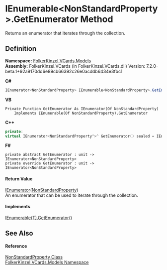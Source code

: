 # IEnumerable&lt;NonStandardProperty&gt;.GetEnumerator Method


Returns an enumerator that iterates through the collection.



## Definition
**Namespace:** <a href="10623553-9342-5b8f-9df4-6e7d1075f3df.md">FolkerKinzel.VCards.Models</a>  
**Assembly:** FolkerKinzel.VCards (in FolkerKinzel.VCards.dll) Version: 7.2.0-beta.1+92a9170dd6e89cb66392c26e0acddb6434e3fbc1

**C#**
``` C#
IEnumerator<NonStandardProperty> IEnumerable<NonStandardProperty>.GetEnumerator()
```
**VB**
``` VB
Private Function GetEnumerator As IEnumerator(Of NonStandardProperty)
	Implements IEnumerable(Of NonStandardProperty).GetEnumerator
```
**C++**
``` C++
private:
virtual IEnumerator<NonStandardProperty^>^ GetEnumerator() sealed = IEnumerable<NonStandardProperty^>::GetEnumerator
```
**F#**
``` F#
private abstract GetEnumerator : unit -> IEnumerator<NonStandardProperty> 
private override GetEnumerator : unit -> IEnumerator<NonStandardProperty> 
```



#### Return Value
<a href="https://learn.microsoft.com/dotnet/api/system.collections.generic.ienumerator-1" target="_blank" rel="noopener noreferrer">IEnumerator</a>(<a href="96debf4b-ac3d-b14a-1b24-db26564c0795.md">NonStandardProperty</a>)  
An enumerator that can be used to iterate through the collection.

#### Implements
<a href="https://learn.microsoft.com/dotnet/api/system.collections.generic.ienumerable-1.getenumerator" target="_blank" rel="noopener noreferrer">IEnumerable(T).GetEnumerator()</a>  


## See Also


#### Reference
<a href="96debf4b-ac3d-b14a-1b24-db26564c0795.md">NonStandardProperty Class</a>  
<a href="10623553-9342-5b8f-9df4-6e7d1075f3df.md">FolkerKinzel.VCards.Models Namespace</a>  
